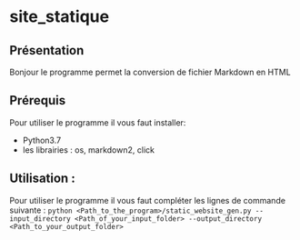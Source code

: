 # site_statique

## Présentation
Bonjour le programme permet la conversion de fichier Markdown en HTML

## Prérequis
Pour utiliser le programme il vous faut installer: 
* Python3.7
* les librairies : os, markdown2, click

## Utilisation :
Pour utiliser le programme il vous faut compléter les lignes de commande suivante : `python <Path_to_the_program>/static_website_gen.py --input_directory <Path_of_your_input_folder> --output_directory <Path_to_your_output_folder>`
